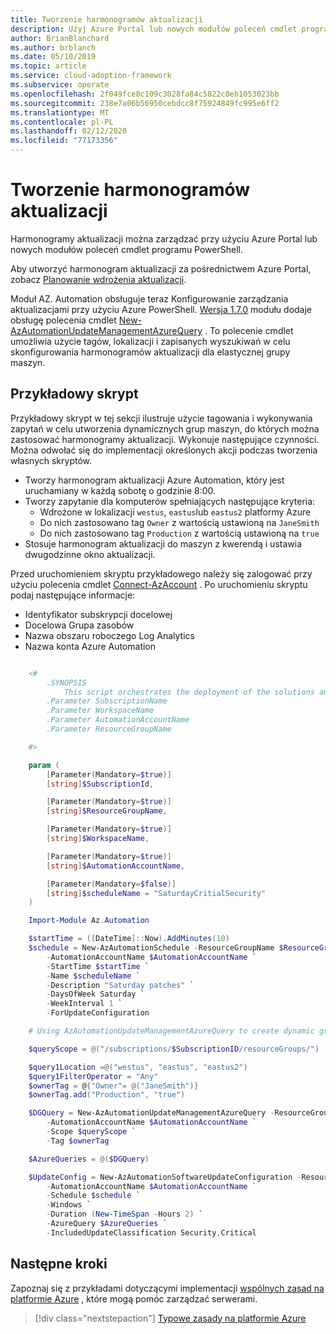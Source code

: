 ```yaml
---
title: Tworzenie harmonogramów aktualizacji
description: Użyj Azure Portal lub nowych modułów poleceń cmdlet programu PowerShell do zarządzania harmonogramami aktualizacji.
author: BrianBlanchard
ms.author: brblanch
ms.date: 05/10/2019
ms.topic: article
ms.service: cloud-adoption-framework
ms.subservice: operate
ms.openlocfilehash: 2f049fce8c109c3028fa84c5822c0eb1053023bb
ms.sourcegitcommit: 238e7a06b56950cebdcc8f75924849fc995e6ff2
ms.translationtype: MT
ms.contentlocale: pl-PL
ms.lasthandoff: 02/12/2020
ms.locfileid: "77173356"
---
```

# <a name="create-update-schedules"></a>Tworzenie harmonogramów aktualizacji

Harmonogramy aktualizacji można zarządzać przy użyciu Azure Portal lub nowych modułów poleceń cmdlet programu PowerShell.

Aby utworzyć harmonogram aktualizacji za pośrednictwem Azure Portal, zobacz [Planowanie wdrożenia aktualizacji](https://docs.microsoft.com/azure/automation/automation-tutorial-update-management#schedule-an-update-deployment).

Moduł AZ. Automation obsługuje teraz Konfigurowanie zarządzania aktualizacjami przy użyciu Azure PowerShell. [Wersja 1.7.0](https://www.powershellgallery.com/packages/Az/1.7.0) modułu dodaje obsługę polecenia cmdlet [New-AzAutomationUpdateManagementAzureQuery](https://docs.microsoft.com/powershell/module/az.automation/new-azautomationupdatemanagementazurequery?view=azps-1.7.0) . To polecenie cmdlet umożliwia użycie tagów, lokalizacji i zapisanych wyszukiwań w celu skonfigurowania harmonogramów aktualizacji dla elastycznej grupy maszyn.

## <a name="example-script"></a>Przykładowy skrypt

Przykładowy skrypt w tej sekcji ilustruje użycie tagowania i wykonywania zapytań w celu utworzenia dynamicznych grup maszyn, do których można zastosować harmonogramy aktualizacji. Wykonuje następujące czynności. Można odwołać się do implementacji określonych akcji podczas tworzenia własnych skryptów.

- Tworzy harmonogram aktualizacji Azure Automation, który jest uruchamiany w każdą sobotę o godzinie 8:00.
- Tworzy zapytanie dla komputerów spełniających następujące kryteria:
  - Wdrożone w lokalizacji `westus`, `eastus`lub `eastus2` platformy Azure
  - Do nich zastosowano tag `Owner` z wartością ustawioną na `JaneSmith`
  - Do nich zastosowano tag `Production` z wartością ustawioną na `true`
- Stosuje harmonogram aktualizacji do maszyn z kwerendą i ustawia dwugodzinne okno aktualizacji.

Przed uruchomieniem skryptu przykładowego należy się zalogować przy użyciu polecenia cmdlet [Connect-AzAccount](https://docs.microsoft.com/powershell/module/az.accounts/connect-azaccount?view=azps-2.1.0) . Po uruchomieniu skryptu podaj następujące informacje:

- Identyfikator subskrypcji docelowej
- Docelowa Grupa zasobów
- Nazwa obszaru roboczego Log Analytics
- Nazwa konta Azure Automation

```powershell

    <#
        .SYNOPSIS
            This script orchestrates the deployment of the solutions and the agents.
        .Parameter SubscriptionName
        .Parameter WorkspaceName
        .Parameter AutomationAccountName
        .Parameter ResourceGroupName

    #>

    param (
        [Parameter(Mandatory=$true)]
        [string]$SubscriptionId,

        [Parameter(Mandatory=$true)]
        [string]$ResourceGroupName,

        [Parameter(Mandatory=$true)]
        [string]$WorkspaceName,

        [Parameter(Mandatory=$true)]
        [string]$AutomationAccountName,

        [Parameter(Mandatory=$false)]
        [string]$scheduleName = "SaturdayCritialSecurity"
    )

    Import-Module Az.Automation

    $startTime = ([DateTime]::Now).AddMinutes(10)
    $schedule = New-AzAutomationSchedule -ResourceGroupName $ResourceGroupName `
        -AutomationAccountName $AutomationAccountName `
        -StartTime $startTime `
        -Name $scheduleName `
        -Description "Saturday patches" `
        -DaysOfWeek Saturday `
        -WeekInterval 1 `
        -ForUpdateConfiguration

    # Using AzAutomationUpdateManagementAzureQuery to create dynamic groups.

    $queryScope = @("/subscriptions/$SubscriptionID/resourceGroups/")

    $query1Location =@("westus", "eastus", "eastus2")
    $query1FilterOperator = "Any"
    $ownerTag = @{"Owner"= @("JaneSmith")}
    $ownerTag.add("Production", "true")

    $DGQuery = New-AzAutomationUpdateManagementAzureQuery -ResourceGroupName $ResourceGroupName `
        -AutomationAccountName $AutomationAccountName `
        -Scope $queryScope `
        -Tag $ownerTag

    $AzureQueries = @($DGQuery)

    $UpdateConfig = New-AzAutomationSoftwareUpdateConfiguration -ResourceGroupName $ResourceGroupName `
        -AutomationAccountName $AutomationAccountName `
        -Schedule $schedule `
        -Windows `
        -Duration (New-TimeSpan -Hours 2) `
        -AzureQuery $AzureQueries `
        -IncludedUpdateClassification Security,Critical
```

## <a name="next-steps"></a>Następne kroki

Zapoznaj się z przykładami dotyczącymi implementacji [wspólnych zasad na platformie Azure](./common-policies.md) , które mogą pomóc zarządzać serwerami.

> [!div class="nextstepaction"]
> [Typowe zasady na platformie Azure](./common-policies.md)
